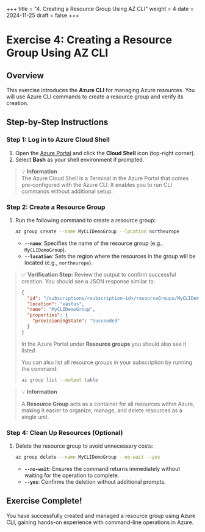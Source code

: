 +++
title = "4. Creating a Resource Group Using AZ CLI"
weight = 4
date = 2024-11-25
draft = false
+++

# Exercise 4: Creating a Resource Group Using AZ CLI

## Overview

This exercise introduces the **Azure CLI** for managing Azure resources. You will use Azure CLI commands to create a resource group and verify its creation.

## Step-by-Step Instructions

### Step 1: Log in to Azure Cloud Shell

1. Open the [Azure Portal](https://portal.azure.com/) and click the **Cloud Shell** icon (top-right corner).
2. Select **Bash** as your shell environment if prompted.

> 💡 **Information**  
> The Azure Cloud Shell is a Terminal in the Azure Portal that comes pre-configured with the Azure CLI. It enables you to run CLI commands without additional setup.

### Step 2: Create a Resource Group

1. Run the following command to create a resource group:

   ```bash
   az group create --name MyCLIDemoGroup --location northeurope
   ```
   - **`--name`**: Specifies the name of the resource group (e.g., `MyCLIDemoGroup`).
   - **`--location`**: Sets the region where the resources in the group will be located (e.g., `northeurope`).

> ✅ **Verification Step:**
> Review the output to confirm successful creation. You should see a JSON response similar to:
> 
>    ```json
>    {
>      "id": "/subscriptions/<subscription-id>/resourceGroups/MyCLIDemoGroup",
>      "location": "eastus",
>      "name": "MyCLIDemoGroup",
>      "properties": {
>        "provisioningState": "Succeeded"
>      }
>    }
>    ```
> 
> In the Azure Portal under **Resource groups** you should also see it listed
> 
> You can also list all resource groups in your subscription by running the command:
> 
>    ```bash
>    az group list --output table
>    ```


> 💡 **Information**  
> 
> A **Resource Group** acts as a container for all resources within Azure, making it easier to organize, manage, and delete resources as a single unit.

### Step 4: Clean Up Resources (Optional)

1. Delete the resource group to avoid unnecessary costs:

   ```bash
   az group delete --name MyCLIDemoGroup --no-wait --yes
   ```
   - **`--no-wait`**: Ensures the command returns immediately without waiting for the operation to complete.
   - **`--yes`**: Confirms the deletion without additional prompts.


## Exercise Complete!
You have successfully created and managed a resource group using Azure CLI, gaining hands-on experience with command-line operations in Azure.
